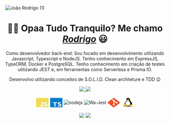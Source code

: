 ![João Rodrigo (1)](https://user-images.githubusercontent.com/103339912/177218506-df3ea640-c6ea-4a45-adfb-ae8925fbd38c.png)

<div>
  <h1 align="center">🚀👊 Opaa Tudo Tranquilo? Me chamo <a href="https://www.linkedin.com/in/jo%C3%A3o-rodrigo-1b7b02213
"><i>Rodrigo</i></a> 😃️</h1>
  <p align="center">Como desenvolvedor back-end:
       Sou focado em desenvolvimento utilizando Javascript, Typescript e NodeJS.
       Tenho conhecimento em ExpressJS, TypeORM, Docker e PostgreSQL.
       Tenho conhecimento em criação de testes utilizando JEST e,
       em ferramentas como Serverless e Prisma IO.</p>
  <p align="center">Desenvolvo utilizando conceitos de S.O.L.I.D. Clean architeture e TDD 😉️</h2>
</div>

<div align="center">
  <a href="https://github.com/duribeiro">
    <img height="150em" src="https://github-readme-stats.vercel.app/api?username=rodrigoflstk&count_private=true&include_all_commits=true&show_icons=true&theme=dracula&hide_border=false&show_owner=true"/>
    <img height="150em" src="https://github-readme-stats.vercel.app/api/top-langs/?username=rodrigoflstk&theme=dracula&hide_border=false&&layout=compact"/>
  </a>
</div>

<div align="center" valign="top"><br>
  <img align="center" alt="Js" height="30" width="40" src="https://raw.githubusercontent.com/devicons/devicon/master/icons/javascript/javascript-plain.svg">
  <img align="center" alt="Js" height="30" width="40" src="https://raw.githubusercontent.com/devicons/devicon/master/icons/typescript/typescript-plain.svg">
  <img align="center" alt="nodejs" height="30" width="40" src="https://cdn.worldvectorlogo.com/logos/nodejs-icon.svg">
  <img align="center" alt="Wa-Jest" height="30" width="40" src="https://cdn.jsdelivr.net/gh/devicons/devicon/icons/jest/jest-plain.svg">
  <img align="center" alt="git" height="30" width="40" src="https://raw.githubusercontent.com/devicons/devicon/master/icons/git/git-original.svg">
  <img align="center" alt="linux" height="30" width="40" src="https://raw.githubusercontent.com/devicons/devicon/master/icons/linux/linux-original.svg">
</div><br>
<div align="center">
  <a href="https://www.linkedin.com/in/jo%C3%A3o-rodrigo-1b7b02213
" target="_blank"><img src="https://img.shields.io/badge/-LinkedIn-%230077B5?style=for-the-badge&logo=linkedin&logoColor=white" target="_blank"></a> 
  <a href="mailto:jrodrigo0592@gmail.com"><img src="https://img.shields.io/badge/-Gmail-%23333?style=for-the-badge&logo=gmail&logoColor=white" target="_blank"></a>
</div>
